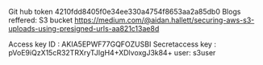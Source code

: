 Git hub token 
4210fdd8405f0e34ee330a4754f8653aa2a85db0
Blogs reffered:
S3 bucket 
https://medium.com/@aidan.hallett/securing-aws-s3-uploads-using-presigned-urls-aa821c13ae8d

Access key ID : AKIA5EPWF77GQFOZUSBI
Secretaccess key : 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
user: s3user

